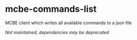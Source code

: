 # mcbe-commands-list
MCBE client which writes all available commands to a json file

*Not maintained, dependencies may be deprecated*
